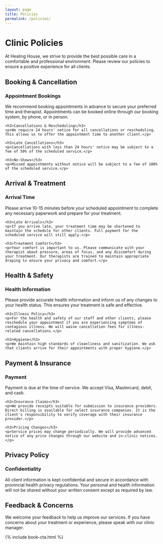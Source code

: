 ```yaml
---
layout: page
title: Policies
permalink: /policies/
---
```


# Clinic Policies

At Healing House, we strive to provide the best possible care in a comfortable and professional environment. Please review our policies to ensure a positive experience for all clients.

## Booking & Cancellation

<div class="policy-section">
    <h3>Appointment Bookings</h3>
    <p>We recommend booking appointments in advance to secure your preferred time and therapist. Appointments can be booked online through our booking system, by phone, or in person.</p>
    
    <h3>Cancellations & Rescheduling</h3>
    <p>We require 24 hours' notice for all cancellations or rescheduling. This allows us to offer the appointment time to another client.</p>
    
    <h3>Late Cancellations</h3>
    <p>Cancellations with less than 24 hours' notice may be subject to a fee of 50% of the scheduled service.</p>
    
    <h3>No-Shows</h3>
    <p>Missed appointments without notice will be subject to a fee of 100% of the scheduled service.</p>
</div>

## Arrival & Treatment

<div class="policy-section">
    <h3>Arrival Time</h3>
    <p>Please arrive 10-15 minutes before your scheduled appointment to complete any necessary paperwork and prepare for your treatment.</p>
    
    <h3>Late Arrivals</h3>
    <p>If you arrive late, your treatment time may be shortened to maintain the schedule for other clients. Full payment for the scheduled service will still apply.</p>
    
    <h3>Treatment Comfort</h3>
    <p>Your comfort is important to us. Please communicate with your therapist about pressure, areas of focus, and any discomfort during your treatment. Our therapists are trained to maintain appropriate draping to ensure your privacy and comfort.</p>
</div>

## Health & Safety

<div class="policy-section">
    <h3>Health Information</h3>
    <p>Please provide accurate health information and inform us of any changes to your health status. This ensures your treatment is safe and effective.</p>
    
    <h3>Illness Policy</h3>
    <p>For the health and safety of our staff and other clients, please reschedule your appointment if you are experiencing symptoms of contagious illness. We will waive cancellation fees for illness-related cancellations.</p>
    
    <h3>Hygiene</h3>
    <p>We maintain high standards of cleanliness and sanitization. We ask that clients arrive for their appointments with proper hygiene.</p>
</div>

## Payment & Insurance

<div class="policy-section">
    <h3>Payment</h3>
    <p>Payment is due at the time of service. We accept Visa, Mastercard, debit, and cash.</p>
    
    <h3>Insurance Claims</h3>
    <p>We provide receipts suitable for submission to insurance providers. Direct billing is available for select insurance companies. It is the client's responsibility to verify coverage with their insurance provider.</p>
    
    <h3>Pricing Changes</h3>
    <p>Service prices may change periodically. We will provide advanced notice of any price changes through our website and in-clinic notices.</p>
</div>

## Privacy Policy

<div class="policy-section">
    <h3>Confidentiality</h3>
    <p>All client information is kept confidential and secure in accordance with provincial health privacy regulations. Your personal and health information will not be shared without your written consent except as required by law.</p>
</div>

## Feedback & Concerns

We welcome your feedback to help us improve our services. If you have concerns about your treatment or experience, please speak with our clinic manager.

{% include book-cta.html %} 